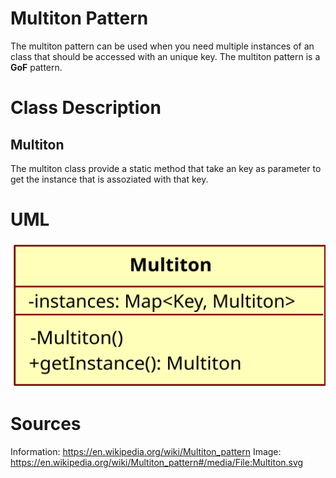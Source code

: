# Multiton Pattern

The multiton pattern can be used when you need multiple instances of an class
that should be accessed with an unique key. The multiton pattern is a **GoF** 
pattern.

# Class Description

## Multiton 

The multiton class provide a static method that take an key as parameter to get
the instance that is assoziated with that key.

# UML

![UML](../../../../../resource/Multiton_UML.png)

# Sources

Information: https://en.wikipedia.org/wiki/Multiton_pattern
Image: https://en.wikipedia.org/wiki/Multiton_pattern#/media/File:Multiton.svg
